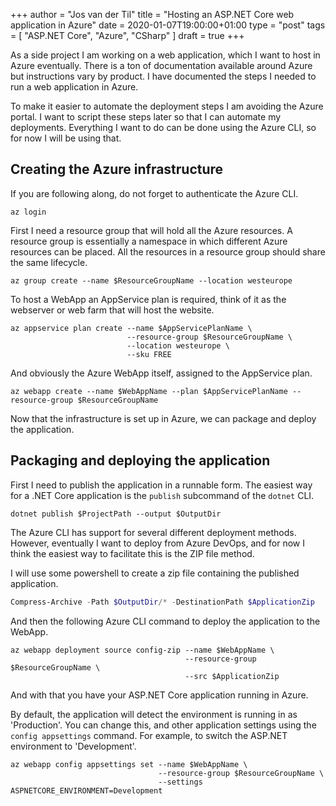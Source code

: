 +++
author = "Jos van der Til"
title = "Hosting an ASP.NET Core web application in Azure"
date  = 2020-01-07T19:00:00+01:00
type = "post"
tags = [ "ASP.NET Core", "Azure", "CSharp" ]
draft = true
+++

As a side project I am working on a web application, which I want to host in Azure eventually.
There is a ton of documentation available around Azure but instructions vary by product.
I have documented the steps I needed to run a web application in Azure.

To make it easier to automate the deployment steps I am avoiding the Azure portal.
I want to script these steps later so that I can automate my deployments.
Everything I want to do can be done using the Azure CLI, so for now I will be using that.

## Creating the Azure infrastructure
If you are following along, do not forget to authenticate the Azure CLI.
```shell
az login
```

First I need a resource group that will hold all the Azure resources. 
A resource group is essentially a namespace in which different Azure resources can be placed.
All the resources in a resource group should share the same lifecycle.
```shell
az group create --name $ResourceGroupName --location westeurope 
```

To host a WebApp an AppService plan is required, think of it as the webserver or web farm that will host the website.
```shell
az appservice plan create --name $AppServicePlanName \
                          --resource-group $ResourceGroupName \
                          --location westeurope \
                          --sku FREE
```

And obviously the Azure WebApp itself, assigned to the AppService plan.
```shell
az webapp create --name $WebAppName --plan $AppServicePlanName --resource-group $ResourceGroupName
```

Now that the infrastructure is set up in Azure, we can package and deploy the application.

## Packaging and deploying the application
First I need to publish the application in a runnable form. 
The easiest way for a .NET Core application is the `publish` subcommand of the `dotnet` CLI.
```shell
dotnet publish $ProjectPath --output $OutputDir
```

The Azure CLI has support for several different deployment methods.
However, eventually I want to deploy from Azure DevOps, and for now I think the easiest way to facilitate this is the ZIP file method.

I will use some powershell to create a zip file containing the published application.
```powershell
Compress-Archive -Path $OutputDir/* -DestinationPath $ApplicationZip
```

And then the following Azure CLI command to deploy the application to the WebApp.
```shell
az webapp deployment source config-zip --name $WebAppName \
                                       --resource-group $ResourceGroupName \
                                       --src $ApplicationZip
```

And with that you have your ASP.NET Core application running in Azure.

By default, the application will detect the environment is running in as 'Production'.
You can change this, and other application settings using the `config appsettings` command.
For example, to switch the ASP.NET environment to 'Development'.
```shell
az webapp config appsettings set --name $WebAppName \
                                 --resource-group $ResourceGroupName \
                                 --settings ASPNETCORE_ENVIRONMENT=Development
```
